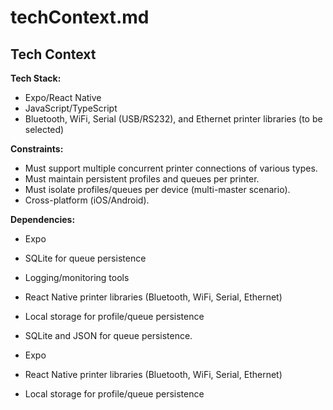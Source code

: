 # techContext.md

## Tech Context

**Tech Stack:**
- Expo/React Native
- JavaScript/TypeScript
- Bluetooth, WiFi, Serial (USB/RS232), and Ethernet printer libraries (to be selected)

**Constraints:**
- Must support multiple concurrent printer connections of various types.
- Must maintain persistent profiles and queues per printer.
- Must isolate profiles/queues per device (multi-master scenario).
- Cross-platform (iOS/Android).

**Dependencies:**
- Expo
- SQLite for queue persistence
- Logging/monitoring tools
- React Native printer libraries (Bluetooth, WiFi, Serial, Ethernet)
- Local storage for profile/queue persistence

- SQLite and JSON for queue persistence.
- Expo
- React Native printer libraries (Bluetooth, WiFi, Serial, Ethernet)
- Local storage for profile/queue persistence
